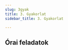 ```yaml
---
slug: 3gyak
title: 3. Gyakorlat
sidebar_title: 3. Gyakorlat

---
```


## Órai feladatok
### 
<!--stackedit_data:
eyJoaXN0b3J5IjpbOTQwMjg5OTI4XX0=
-->